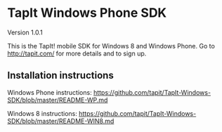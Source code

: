 TapIt Windows Phone SDK
=======================
Version 1.0.1

This is the TapIt! mobile SDK for Windows 8 and Windows Phone. Go to http://tapit.com/ for more details and to sign up.

Installation instructions
-------------------------

Windows Phone instructions: https://github.com/tapit/TapIt-Windows-SDK/blob/master/README-WP.md

Windows 8 instructions: https://github.com/tapit/TapIt-Windows-SDK/blob/master/README-WIN8.md

